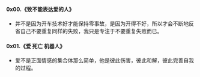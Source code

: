 #### 0x00.《致不能表达爱的人》

- ​	并不是因为开车技术好才能保持零事故，是因为开得不好，所以才会不断地反省自己不要重复同样的失败，我只是专注于不要重复失败而已。

#### 0x01.《爱 死亡 机器人》

- 爱不是正面情感的集合体那么简单，他是彼此伤害，彼此和解，彼此完善自我的过程。






